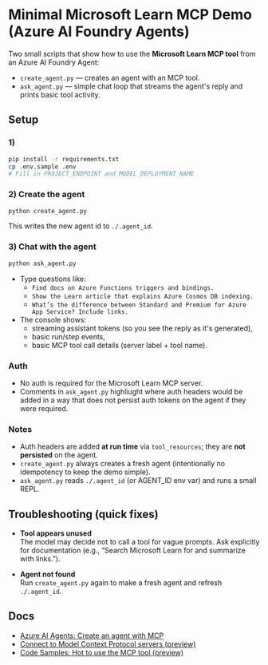 # Minimal Microsoft Learn MCP Demo (Azure AI Foundry Agents)

Two small scripts that show how to use the **Microsoft Learn MCP tool** from an Azure AI Foundry Agent:
- `create_agent.py` — creates an agent with an MCP tool.
- `ask_agent.py` — simple chat loop that streams the agent's reply and prints basic tool activity.

## Setup

### 1) 

```bash
pip install -r requirements.txt
cp .env.sample .env
# Fill in PROJECT_ENDPOINT and MODEL_DEPLOYMENT_NAME
```

### 2) Create the agent

```bash
python create_agent.py
```

This writes the new agent id to `./.agent_id`.

### 3) Chat with the agent

```bash
python ask_agent.py
```

- Type questions like:
  - `Find docs on Azure Functions triggers and bindings.`
  - `Show the Learn article that explains Azure Cosmos DB indexing.`
  - `What’s the difference between Standard and Premium for Azure App Service? Include links.`
- The console shows:
  - streaming assistant tokens (so you see the reply as it's generated),
  - basic run/step events,
  - basic MCP tool call details (server label + tool name).

### Auth

- No auth is required for the Microsoft Learn MCP server. 
- Comments in `ask_agent.py` highliught where auth headers would be added in a way that does not persist auth tokens on the agent if they were required. 

### Notes

- Auth headers are added **at run time** via `tool_resources`; they are **not persisted** on the agent.
- `create_agent.py` always creates a fresh agent (intentionally no idempotency to keep the demo simple).
- `ask_agent.py` reads `./.agent_id` (or AGENT_ID env var) and runs a small REPL.


## Troubleshooting (quick fixes)

- **Tool appears unused**  
  The model may decide not to call a tool for vague prompts. Ask explicitly for documentation (e.g., “Search Microsoft Learn for <topic> and summarize with links.”).

- **Agent not found**  
  Run `create_agent.py` again to make a fresh agent and refresh `./.agent_id`.

## Docs

- [Azure AI Agents: Create an agent with MCP](https://github.com/Azure/azure-sdk-for-python/tree/azure-ai-agents_1.2.0b3/sdk/ai/azure-ai-agents#create-agent-with-mcp)
- [Connect to Model Context Protocol servers (preview)](https://learn.microsoft.com/en-us/azure/ai-foundry/agents/how-to/tools/model-context-protocol)
- [Code Samples: Hot to use the MCP tool (preview)](https://learn.microsoft.com/en-us/azure/ai-foundry/agents/how-to/tools/model-context-protocol-samples?pivots=python)